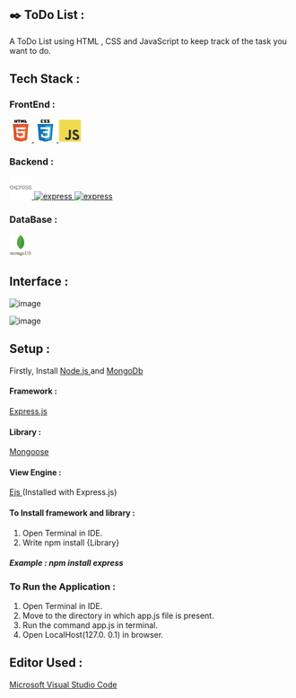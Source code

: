 ## :black_nib: ToDo List : 

A ToDo List using HTML , CSS and JavaScript to keep track of the task you want to do.

## Tech Stack :

### FrontEnd :
<p align="left">  
<a href="https://www.w3schools.com/html/" target="_blank" rel="noreferrer">
<img src="https://raw.githubusercontent.com/devicons/devicon/master/icons/html5/html5-original-wordmark.svg" alt="html5" width="40" height="40"/> </a> 
<a href="https://www.w3schools.com/css/" target="_blank" rel="noreferrer"> 
<img src="https://raw.githubusercontent.com/devicons/devicon/master/icons/css3/css3-original-wordmark.svg" alt="css3" width="40" height="40"/> </a>  
<a href="https://www.w3schools.com/js/" target="_blank" rel="noreferrer">
<img src="https://raw.githubusercontent.com/devicons/devicon/master/icons/javascript/javascript-original.svg" alt="javascript" width="40" height="40"/> </a>
</p>

### Backend :
<a href="https://expressjs.com" target="_blank" rel="noreferrer"> 
<img src="https://raw.githubusercontent.com/devicons/devicon/master/icons/express/express-original-wordmark.svg" alt="express" width="40" height="40"/> </a>
<a href="https://www.npmjs.com/package/ejs" target="_blank" rel="noreferrer"> 
<img src="https://ejspr.com/app/uploads/2021/03/EJS-Monogram_Grass-Green_High-Res.png" alt="express" width="40" height="40"/> </a>
<a href="https://mongoosejs.com/docs/" target="_blank" rel="noreferrer"> 
<img src="https://miro.medium.com/max/1050/1*acfAKaDI7uv5GyFnJmiPhA.png" alt="express" width="40" height="40"/> </a>

### DataBase :
<a href="https://www.mongodb.com/" target="_blank" rel="noreferrer"> 
<img src="https://raw.githubusercontent.com/devicons/devicon/master/icons/mongodb/mongodb-original-wordmark.svg" alt="mongodb" width="40" height="40"/> </a>

## Interface : 
![image](https://user-images.githubusercontent.com/86190033/172572858-ec9320f7-e101-4dc1-9b5c-bd09895c61fa.png)

![image](https://user-images.githubusercontent.com/86190033/172573109-c5ada5b4-a475-4fa5-9ab8-f02a3ede89c7.png)

## Setup : 

Firstly, Install <a href="https://www.w3schools.com/nodejs/default.aspp" target="_blank" rel="noreferrer"> Node.js </a> and <a href="https://www.mongodb.com/docs/manual/installation/" target="_blank" rel="noreferrer"> MongoDb </a>

#### Framework :

<a href="https://expressjs.com" target="_blank" rel="noreferrer"> Express.js </a>

#### Library :

<a href="https://mongoosejs.com/docs/" target="_blank" rel="noreferrer"> Mongoose </a>

#### View Engine :

<a href="https://www.npmjs.com/package/ejs" target="_blank" rel="noreferrer"> Ejs </a>
(Installed with Express.js)

#### To Install framework and library :

1. Open Terminal in IDE.
2. Write npm install {Library}

##### Example : npm install express

### To Run the Application :

1. Open Terminal in IDE.
2. Move to the directory in which app.js file is present.
3. Run the command app.js in terminal.
4. Open LocalHost(127.0. 0.1) in browser.


## Editor Used :

<a href="https://visualstudio.microsoft.com/" target="_blank" rel="noreferrer"> Microsoft Visual Studio Code </a> 
